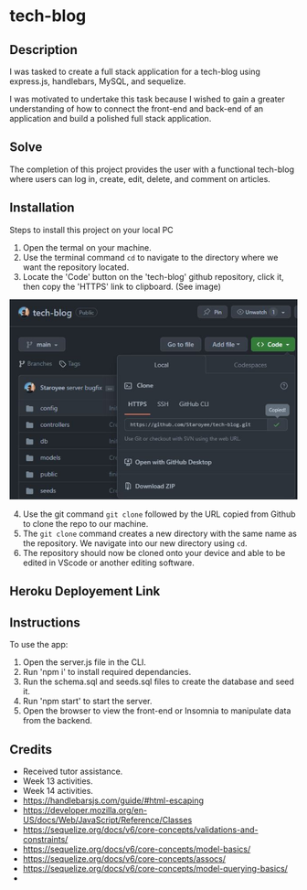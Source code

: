 # tech-blog

## Description
I was tasked to create a full stack application for a tech-blog using express.js, handlebars, MySQL, and sequelize.

I was motivated to undertake this task because I wished to gain a greater understanding of how to connect the front-end and back-end of an application and build a polished full stack application.

## Solve
The completion of this project provides the user with a functional tech-blog where users can log in, create, edit, delete, and comment on articles.

## Installation
Steps to install this project on your local PC
1. Open the termal on your machine.
2. Use the terminal command `cd` to navigate to the directory where we want the repository located.
3. Locate the 'Code' button on the 'tech-blog' github repository, click it, then copy the 'HTTPS' link to clipboard. (See image)

![alt text](./public/images/repo.JPG)

4. Use the git command `git clone` followed by the URL copied from Github to clone the repo to our machine.
5. The `git clone` command creates a new directory with the same name as the repository. We navigate into our new directory using `cd`.
6. The repository should now be cloned onto your device and able to be edited in VScode or another editing software.

## Heroku Deployement Link


## Instructions

To use the app:
1. Open the server.js file in the CLI.
2. Run 'npm i' to install required dependancies.
2. Run the schema.sql and seeds.sql files to create the database and seed it.
3. Run 'npm start' to start the server.
4. Open the browser to view the front-end or Insomnia to manipulate data from the backend.

## Credits
* Received tutor assistance.
* Week 13 activities.
* Week 14 activities.
* https://handlebarsjs.com/guide/#html-escaping
* https://developer.mozilla.org/en-US/docs/Web/JavaScript/Reference/Classes
* https://sequelize.org/docs/v6/core-concepts/validations-and-constraints/
* https://sequelize.org/docs/v6/core-concepts/model-basics/
* https://sequelize.org/docs/v6/core-concepts/assocs/
* https://sequelize.org/docs/v6/core-concepts/model-querying-basics/
* 
